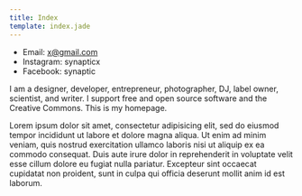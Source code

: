 ```yaml
---
title: Index
template: index.jade
---
```


- Email: x@gmail.com
- Instagram: synapticx
- Facebook: synaptic

I am a designer, developer, entrepreneur, photographer, DJ, label owner, scientist, and writer. I support free and open source software and the Creative Commons. This is my homepage.

Lorem ipsum dolor sit amet, consectetur adipisicing elit, sed do eiusmod
tempor incididunt ut labore et dolore magna aliqua. Ut enim ad minim veniam,
quis nostrud exercitation ullamco laboris nisi ut aliquip ex ea commodo
consequat. Duis aute irure dolor in reprehenderit in voluptate velit esse
cillum dolore eu fugiat nulla pariatur. Excepteur sint occaecat cupidatat non
proident, sunt in culpa qui officia deserunt mollit anim id est laborum.
